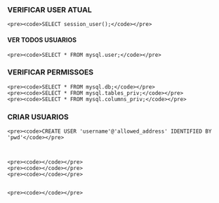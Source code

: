 ### VERIFICAR USER ATUAL
	<pre><code>SELECT session_user();</code></pre>
	
#### VER TODOS USUARIOS
	<pre><code>SELECT * FROM mysql.user;</code></pre>
	
### VERIFICAR PERMISSOES
	<pre><code>SELECT * FROM mysql.db;</code></pre>
	<pre><code>SELECT * FROM mysql.tables_priv;</code></pre>
	<pre><code>SELECT * FROM mysql.columns_priv;</code></pre>
	
### CRIAR USUARIOS
	<pre><code>CREATE USER 'username'@'allowed_address' IDENTIFIED BY 'pwd'</code></pre>
	
	
	
	<pre><code></code></pre>
	<pre><code></code></pre>
	<pre><code></code></pre>
	
	
	<pre><code></code></pre>	